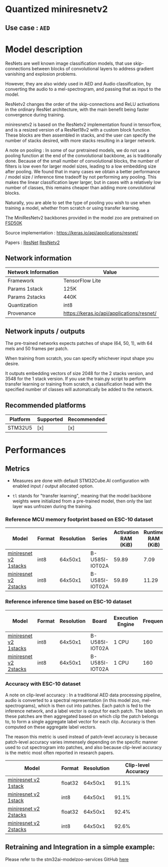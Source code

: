 # Quantized miniresnetv2

## **Use case** : `AED`

# Model description

ResNets are well known image classification models, that use skip-connections between blocks of convolutional layers to address gradient vanishing and explosion problems.

However, they are also widely used in AED and Audio classification, by converting the audio to a mel-spectrogram, and passing that as input to the model.

ResNetv2 changes the order of the skip-connections and ReLU activations in the ordinary ResNet architecture, with the main benefit being faster convergence during training.

miniresnetv2 is based on the ResNetv2 implementation found in tensorflow, and is a resized version of a ResNet18v2 with a custom block function. These blocks are then assembled in stacks, and the user can specify the number of stacks desired, with more stacks resulting in a larger network.

A note on pooling : In some of our pretrained models, we do not use a pooling function at the end of the convolutional backbone, as is traditionally done. Because of the small number of convolutional blocks, the number of filters is low even for larger model sizes, leading to a low embedding size after pooling.
We found that in many cases we obtain a better performance / model size / inference time tradeoff by not performing any pooling. This makes the linear classification layer larger, but in cases with a relatively low number of classes, this remains cheaper than adding more convolutional blocks.

Naturally, you are able to set the type of pooling you wish to use when training a model, whether from scratch or using transfer learning.

The MiniResNetv2 backbones provided in the model zoo are pretrained on [FSD50K](https://zenodo.org/records/4060432)

Source implementation : https://keras.io/api/applications/resnet/

Papers : [ResNet](https://arxiv.org/abs/1512.03385)
         [ResNetv2](https://arxiv.org/abs/1603.05027)

## Network information


| Network Information     |  Value          |
|-------------------------|-----------------|
|  Framework              | TensorFlow Lite |
|  Params 1stack          | 125K            |
|  Params 2stacks         | 440K            |
|  Quantization           | int8            |
|  Provenance             | https://keras.io/api/applications/resnet/ |

## Network inputs / outputs
The pre-trained networks expects patches of shape (64, 50, 1), with 64 mels and 50 frames per patch.

When training from scratch, you can specify whichever input shape you desire.

It outputs embedding vectors of size 2048 for the 2 stacks version, and 3548 for the 1 stack version. If you use the train.py script to perform transfer learning or training from scratch, a classification head with the specified number of classes will automatically be added to the network.

## Recommended platforms

| Platform | Supported | Recommended |
|----------|-----------|-----------|
| STM32U5  |[x]|[x]|


# Performances

## Metrics

* Measures are done with default STM32Cube.AI configuration with enabled input / output allocated option.

* `tl` stands for "transfer learning", meaning that the model backbone weights were initialized from a pre-trained model, then only the last layer was unfrozen during the training.


### Reference MCU memory footprint based on ESC-10 dataset


| Model             | Format | Resolution | Series  | Activation RAM (KiB) | Runtime RAM (KiB) | Weights Flash (KiB) | Code Flash (KiB) | Total RAM (KiB)  | Total Flash (kB) | STM32Cube.AI version  |
|-------------------|--------|------------|---------|----------------|-------------|---------------|------------|-------------|-------------|-----------------------|
| [miniresnet v2 1stacks ](ST_pretrainedmodel_public_dataset/esc10/miniresnetv2_1stacks_64x50_tl/miniresnetv2_1stacks_64x50_tl_int8.tflite) | int8 | 64x50x1 | B-U585I-IOT02A    | 59.89               |   7.09       |   	123.98           |   60.56	9      | 66.98| 184.54 | 10.2.0                 |
| [miniresnet v2 2stacks ](ST_pretrainedmodel_public_dataset/esc10/miniresnetv2_2stacks_64x50_tl/miniresnetv2_2stacks_64x50_tl_int8.tflite) | int8 | 64x50x1 | B-U585I-IOT02A    | 59.89                |   	11.29        |   431.98           |   68.85      | 71.18 | 	500.83 | 10.2.0                 |


### Reference inference time based on ESC-10 dataset


| Model             | Format | Resolution | Board            | Execution Engine |  Frequency   | Inference time (ms) | STM32Cube.AI version  |
|-------------------|--------|------------|------------------|------------------|--------------|-------|-----------------------|
| [miniresnet v2 1stacks ](ST_pretrainedmodel_public_dataset/esc10/miniresnetv2_1stacks_64x50_tl/miniresnetv2_1stacks_64x50_tl_int8.tflite) | int8 | 64x50x1 | B-U585I-IOT02A |  1 CPU | 160 | 	187.21 | 10.2.0                |
| [miniresnet v2 2stacks ](ST_pretrainedmodel_public_dataset/esc10/miniresnetv2_2stacks_64x50_tl/miniresnetv2_2stacks_64x50_tl_int8.tflite) | int8 | 64x50x1 | B-U585I-IOT02A |  1 CPU | 160 | 307.22 | 10.2.0                 |


### Accuracy with ESC-10 dataset

A note on clip-level accuracy : In a traditional AED data processing pipeline, audio is converted to a spectral representation (in this model zoo, mel-spectrograms), which is then cut into patches. Each patch is fed to the inference network, and a label vector is output for each patch. The labels on these patches are then aggregated based on which clip the patch belongs to, to form a single aggregate label vector for each clip. Accuracy is then computed on these aggregate label vectors.

The reason this metric is used instead of patch-level accuracy is because patch-level accuracy varies immensely depending on the specific manner used to cut spectrogram into patches, and also because clip-level accuracy is the metric most often reported in research papers.

| Model | Format | Resolution | Clip-level Accuracy |
|-------|--------|------------|----------------|
| [miniresnet v2 1stack ](ST_pretrainedmodel_public_dataset/esc10/miniresnetv2_1stacks_64x50_tl/miniresnetv2_1stacks_64x50_tl.h5) | float32 | 64x50x1 | 91.1% |
| [miniresnet v2 1stack ](ST_pretrainedmodel_public_dataset/esc10/miniresnetv2_1stacks_64x50_tl/miniresnetv2_1stacks_64x50_tl_int8.tflite) | int8 | 64x50x1 | 91.1% |
| [miniresnet v2 2stacks ](ST_pretrainedmodel_public_dataset/esc10/miniresnetv2_2stacks_64x50_tl/miniresnetv2_2stacks_64x50_tl.h5) | float32 | 64x50x1 | 92.4% |
| [miniresnet v2 2stacks ](ST_pretrainedmodel_public_dataset/esc10/miniresnetv2_2stacks_64x50_tl/miniresnetv2_2stacks_64x50_tl_int8.tflite) | int8 | 64x50x1 | 92.6% |



## Retraining and Integration in a simple example:

Please refer to the stm32ai-modelzoo-services GitHub [here](https://github.com/STMicroelectronics/stm32ai-modelzoo-services)
